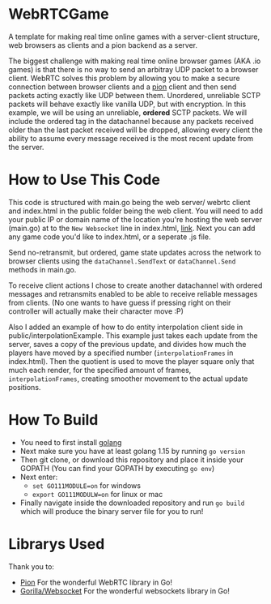 # WebRTCGame
A template for making real time online games with a server-client structure, web browsers as clients and a pion backend as a server.

The biggest challenge with making real time online browser games (AKA .io games) is that there is no way to send an arbitray UDP packet to a browser client.
WebRTC solves this problem by allowing you to make a secure connection between browser clients and a [pion](https://pion.ly/) client and then send packets acting exactly like UDP between them.
Unordered, unreliable SCTP packets will behave exactly like vanilla UDP, but with encryption. In this example, we will be using an unreliable, **ordered** SCTP packets. We will include the ordered tag in the datachannel because any packets received older than the last packet received will be dropped, allowing every client the ability to assume every message received is the most recent update from the server.

# How to Use This Code
This code is structured with main.go being the web server/ webrtc client and index.html in the public folder being the web client.
You will need to add your public IP or domain name of the location you're hosting the web server (main.go) at to the `New Websocket` line in index.html, [link](https://github.com/wawesomeNOGUI/webrtcGameTemplate/blob/d295837db00cee0f7f999ff949d708660fe523b0/public/index.html#L31).
Next you can add any game code you'd like to index.html, or a seperate .js file.

Send no-retransmit, but ordered, game state updates across the network to browser clients using the `dataChannel.SendText` or `dataChannel.Send` methods in main.go.

To receive client actions I chose to create another datachannel with ordered messages and retransmits enabled to be able to receive reliable messages from clients.
(No one wants to have guess if pressing right on their controller will actually make their character move :P)

Also I added an example of how to do entity interpolation client side in public/interpolationExample. This example just takes each update from the server, saves a copy of the previous update, and divides how much the players have moved by a specified number (`interpolationFrames` in index.html). Then the quotient is used to move the player square only that much each render, for the specified amount of frames, `interpolationFrames`, creating smoother movement to the actual update positions.

# How To Build
- You need to first install [golang](https://golang.org/)
- Next make sure you have at least golang 1.15 by running `go version`
- Then git clone, or download this repository and place it inside your GOPATH
  (You can find your GOPATH by executing `go env`)
- Next enter:
  - `set GO111MODULE=on` for windows
  - `export GO111MODULW=on` for linux or mac
- Finally navigate inside the downloaded repository and run `go build` which will produce the binary server file for you to run!

# Librarys Used
Thank you to:
- [Pion](https://pion.ly/)
  For the wonderful WebRTC library in Go!
- [Gorilla/Websocket](https://github.com/gorilla/websocket)
  For the wonderful websockets library in Go!

